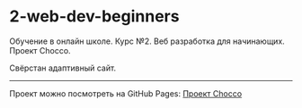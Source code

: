 # 2-web-dev-beginners
Обучение в онлайн школе. Курс №2. Веб разработка для начинающих. Проект Chocco.

Свёрстан адаптивный сайт.
***
Проект можно посмотреть на GitHub Pages: [Проект Choссo](https://bentonfraizer.github.io/2-web-dev-beginners/)
